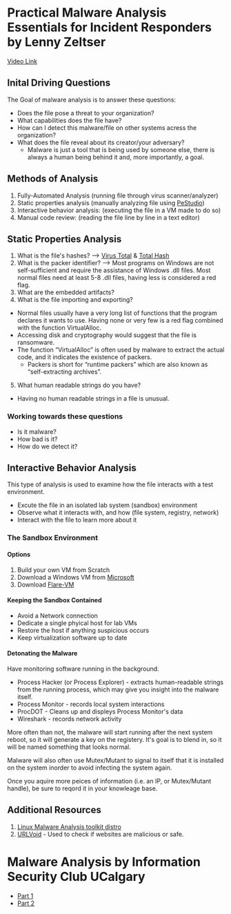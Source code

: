 # Practical Malware Analysis Essentials for Incident Responders by Lenny Zeltser

[Video Link](https://www.youtube.com/watch?v=20xYpxe8mBg)

## Inital Driving Questions
The Goal of malware analysis is to answer these questions:
* Does the file pose a threat to your organization?
* What capabilities does the file have?
* How can I detect this malware/file on other systems acress the organization?
* What does the file reveal about its creator/your adversary?
  * Malware is just a tool that is being used by someone else, there is always a human being behind it and, more importantly, a goal.

## Methods of Analysis
1. Fully-Automated Analysis (running file through virus scanner/analyzer)
2. Static properties analysis (manually analyzing file using [PeStudio](https://www.winitor.com/))
3. Interactive behavior analysis: (executing the file in a VM made to do so)
4. Manual code review: (reading the file line by line in a text editor)

## Static Properties Analysis
1. What is the file's hashes? --> [Virus Total](https://www.virustotal.com/gui/) & [Total Hash](https://totalhash.cymru.com/)
2. What is the packer identifier? --> Most programs on Windows are not self-sufficient and require the assistance of Windows .dll files. Most normal files need at least 5-8 .dll files, having less is considered a red flag. 
5. What are the embedded artifacts?
6. What is the file importing and exporting?
* Normal files usually have a very long list of functions that the program declares it wants to use. Having none or very few is a red flag combined with the function VirtualAlloc.
* Accessing disk and cryptography would suggest that the file is ransomware.
* The function “VirtualAlloc” is often used by malware to extract the actual code, and it indicates the existence of packers.
  * Packers is short for “runtime packers” which are also known as “self-extracting archives”.

5. What human readable strings do you have?
  * Having no human readable strings in a file is unusual.

### Working towards these questions
* Is it malware?
* How bad is it?
* How do we detect it?

## Interactive Behavior Analysis
This type of analysis is used to examine how the file interacts with a test environment.

* Excute the file in an isolated lab system (sandbox) environment
* Observe what it interacts with, and how (file system, registry, network)
* Interact with the file to learn more about it
### The Sandbox Environment
#### Options
1. Build your own VM from Scratch 
2. Download a Windows VM from [Microsoft](bit.ly/windowsvm)
3. Download [Flare-VM](https://github.com/mandiant/flare-vm)
#### Keeping the Sandbox Contained
* Avoid a Network connection
* Dedicate a single phyical host for lab VMs
* Restore the host if anything suspicious occurs
* Keep virtualization software up to date

#### Detonating the Malware
Have monitoring software running in the background.

* Process Hacker (or Process Explorer) - extracts human-readable strings from the running process, which may give you insight into the malware itself.
* Process Monitor - records local system interactions
* ProcDOT - Cleans up and displeys Process Monitor's data
* Wireshark - records network activity

More often than not, the malware will start running after the next system reboot, so it will generate a key on the registery. It's goal is to blend in, so it will be named something that looks normal.

Malware will also often use Mutex/Mutant to signal to itself that it is installed on the system inorder to avoid infecting the system again. 

Once you aquire more peices of information (i.e. an IP, or Mutex/Mutant handle), be sure to reqord it in your knowleage base.

## Additional Resources
1. [Linux Malware Analysis toolkit distro](https://remnux.org/)
2. [URLVoid](https://www.urlvoid.com/) - Used to check if websites are malicious or safe. 

# Malware Analysis by Information Security Club UCalgary 

* [Part 1](https://www.youtube.com/watch?v=d4d8VRsk4-0)
* [Part 2](https://www.youtube.com/watch?v=Gm9rzqM_RJk)


